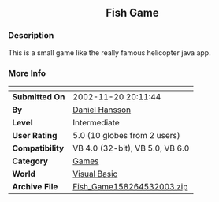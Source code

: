 ﻿<div align="center">

## Fish Game


</div>

### Description

This is a small game like the really famous helicopter java app.
 
### More Info
 


<span>             |<span>
---                |---
**Submitted On**   |2002-11-20 20:11:44
**By**             |[Daniel Hansson](https://github.com/Planet-Source-Code/PSCIndex/blob/master/ByAuthor/daniel-hansson.md)
**Level**          |Intermediate
**User Rating**    |5.0 (10 globes from 2 users)
**Compatibility**  |VB 4\.0 \(32\-bit\), VB 5\.0, VB 6\.0
**Category**       |[Games](https://github.com/Planet-Source-Code/PSCIndex/blob/master/ByCategory/games__1-38.md)
**World**          |[Visual Basic](https://github.com/Planet-Source-Code/PSCIndex/blob/master/ByWorld/visual-basic.md)
**Archive File**   |[Fish\_Game158264532003\.zip](https://github.com/Planet-Source-Code/daniel-hansson-fish-game__1-45211/archive/master.zip)








